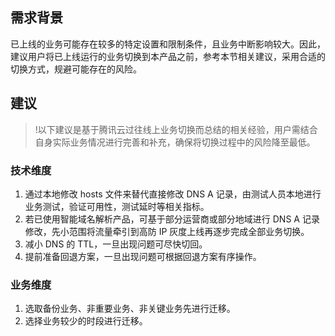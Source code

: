 [//]: # (chinagitpath:XXXXX)

## 需求背景
已上线的业务可能存在较多的特定设置和限制条件，且业务中断影响较大。因此，建议用户将已上线运行的业务切换到本产品之前，参考本节相关建议，采用合适的切换方式，规避可能存在的风险。

## 建议
>!以下建议是基于腾讯云过往线上业务切换而总结的相关经验，用户需结合自身实际业务情况进行完善和补充，确保将切换过程中的风险降至最低。

### 技术维度
1.	通过本地修改 hosts 文件来替代直接修改 DNS A 记录，由测试人员本地进行业务测试，验证可用性，测试延时等相关指标。
2.	若已使用智能域名解析产品，可基于部分运营商或部分地域进行 DNS A 记录修改，先小范围将流量牵引到高防 IP 灰度上线再逐步完成全部业务切换。
3.	减小 DNS 的 TTL，一旦出现问题可尽快切回。
4.	提前准备回退方案，一旦出现问题可根据回退方案有序操作。

### 业务维度
1. 选取备份业务、非重要业务、非关键业务先进行迁移。
2. 选择业务较少的时段进行迁移。
